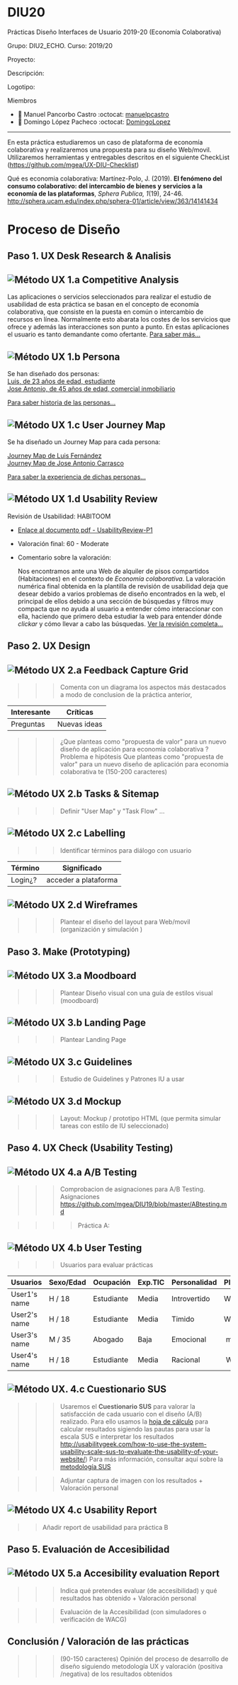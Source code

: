 # DIU20
Prácticas Diseño Interfaces de Usuario 2019-20 (Economía Colaborativa) 

Grupo: DIU2_ECHO.  Curso: 2019/20 

Proyecto: 

Descripción: 

Logotipo: 

Miembros
 * :bust_in_silhouette:  Manuel Pancorbo Castro    :octocat: [manuelpcastro](https://github.com/manuelpcastro)
 * :bust_in_silhouette:  Domingo López Pacheco     :octocat: [DomingoLopez](https://github.com/DomingoLopez)

----- 

En esta práctica estudiaremos un caso de plataforma de economía colaborativa y realizaremos una propuesta para su diseño Web/movil. Utilizaremos herramientas y entregables descritos en el siguiente CheckList (https://github.com/mgea/UX-DIU-Checklist) 


Qué es economia colaborativa: Martínez-Polo, J. (2019). **El fenómeno del consumo colaborativo: del intercambio de bienes y servicios a la economía de las plataformas**, *Sphera Publica, 1*(19), 24-46. http://sphera.ucam.edu/index.php/sphera-01/article/view/363/14141434



# Proceso de Diseño 

## Paso 1. UX Desk Research & Analisis 

![Método UX](img/Competitive.png) 1.a Competitive Analysis
-----

Las aplicaciones o servicios seleccionados para realizar el estudio de usabilidad de esta práctica se basan en el concepto de economía colaborativa, que consiste en la puesta en común o intercambio de recursos en línea. Normalmente esto abarata los costes de los servicios que ofrece y además las interacciones son punto a punto. En estas aplicaciones el usuario es tanto demandante como ofertante. [Para saber más...](/P1/README.md)  


![Método UX](img/Persona.png) 1.b Persona
-----
Se han diseñado dos personas:  
[Luis, de 23 años de edad, estudiante](P1/personas-journey/personaluis.png)  
[Jose Antonio, de 45 años de edad, comercial inmobiliario](P1/personas-journey/personajose.png)  

[Para saber historia de las personas...](P1/README.md)



![Método UX](img/JourneyMap.png) 1.c User Journey Map
----

Se ha diseñado un Journey Map para cada persona:  

[Journey Map de Luis Fernández](P1/personas-journey/journeyluis.png)  
[Journey Map de Jose Antonio Carrasco](P1/personas-journey/journeyjose.png)  

[Para saber la experiencia de dichas personas...](P1/README.md)



![Método UX](img/usabilityReview.png) 1.d Usability Review
----
Revisión de Usabilidad: HABITOOM

 - [Enlace al documento pdf - UsabilityReview-P1](P1/Usability-review-template-P1.pdf)
 - Valoración final: 60 - Moderate
 - Comentario sobre la valoración:

	Nos encontramos ante una Web de alquiler de pisos compartidos (Habitaciones) en el contexto de *Economía colaborativa*. La valoración numérica final obtenida en la plantilla de revisión de usabilidad deja que desear debido a varios problemas de diseño encontrados en la web, el principal de ellos debido a una sección de búsquedas y filtros muy compacta que no ayuda al usuario a entender cómo interaccionar con ella, haciendo que primero deba estudiar la web para entender dónde *clickar* y cómo llevar a cabo las búsquedas. [Ver la revisión completa...](P1/README.md)




## Paso 2. UX Design  


![Método UX](img/feedback-capture-grid.png) 2.a Feedback Capture Grid
----


>>> Comenta con un diagrama los aspectos más destacados a modo de conclusion de la práctica anterior,


 Interesante | Críticas     
| ------------- | -------
  Preguntas | Nuevas ideas
  
  
  
>>> ¿Que planteas como "propuesta de valor" para un nuevo diseño de aplicación para economia colaborativa ?
>>> Problema e hipótesis
>>>  Que planteas como "propuesta de valor" para un nuevo diseño de aplicación para economia colaborativa te
>>> (150-200 caracteres)

![Método UX](img/Sitemap.png) 2.b Tasks & Sitemap 
-----

>>> Definir "User Map" y "Task Flow" ... 


![Método UX](img/labelling.png) 2.c Labelling 
----


>>> Identificar términos para diálogo con usuario  

Término | Significado     
| ------------- | -------
  Login¿?  | acceder a plataforma


![Método UX](img/Wireframes.png) 2.d Wireframes
-----

>>> Plantear el  diseño del layout para Web/movil (organización y simulación ) 


## Paso 3. Make (Prototyping) 


![Método UX](img/moodboard.png) 3.a Moodboard
-----


>>> Plantear Diseño visual con una guía de estilos visual (moodboard) 

![Método UX](img/landing-page.png)  3.b Landing Page
----


>>> Plantear Landing Page 

![Método UX](img/guidelines.png) 3.c Guidelines
----

>>> Estudio de Guidelines y Patrones IU a usar 

![Método UX](img/mockup.png)  3.d Mockup
----

>>> Layout: Mockup / prototipo HTML  (que permita simular tareas con estilo de IU seleccionado)


## Paso 4. UX Check (Usability Testing) 


![Método UX](img/ABtesting.png) 4.a A/B Testing
----


>>> Comprobacion de asignaciones para A/B Testing. Asignaciones https://github.com/mgea/DIU19/blob/master/ABtesting.md

>>>> Práctica A: 


![Método UX](img/usability-testing.png) 4.b User Testing
----

>>> Usuarios para evaluar prácticas 


| Usuarios | Sexo/Edad     | Ocupación   |  Exp.TIC    | Personalidad | Plataforma | TestA/B
| ------------- | -------- | ----------- | ----------- | -----------  | ---------- | ----
| User1's name  | H / 18   | Estudiante  | Media       | Introvertido | Web.       | A 
| User2's name  | H / 18   | Estudiante  | Media       | Timido       | Web        | A 
| User3's name  | M / 35   | Abogado     | Baja        | Emocional    | móvil      | B 
| User4's name  | H / 18   | Estudiante  | Media       | Racional     | Web        | B 


![Método UX](img/Survey.png). 4.c Cuestionario SUS
----

>>> Usaremos el **Cuestionario SUS** para valorar la satisfacción de cada usuario con el diseño (A/B) realizado. Para ello usamos la [hoja de cálculo](https://github.com/mgea/DIU19/blob/master/Cuestionario%20SUS%20DIU.xlsx) para calcular resultados sigiendo las pautas para usar la escala SUS e interpretar los resultados
http://usabilitygeek.com/how-to-use-the-system-usability-scale-sus-to-evaluate-the-usability-of-your-website/)
Para más información, consultar aquí sobre la [metodología SUS](https://cui.unige.ch/isi/icle-wiki/_media/ipm:test-suschapt.pdf)

>>> Adjuntar captura de imagen con los resultados + Valoración personal 


![Método UX](img/usability-report.png) 4.c Usability Report
----

>> Añadir report de usabilidad para práctica B 



## Paso 5. Evaluación de Accesibilidad  


![Método UX](img/Accesibility.png)  5.a Accesibility evaluation Report
----

>>> Indica qué pretendes evaluar (de accesibilidad) y qué resultados has obtenido + Valoración personal

>>> Evaluación de la Accesibilidad (con simuladores o verificación de WACG) 



## Conclusión / Valoración de las prácticas


>>> (90-150 caracteres) Opinión del proceso de desarrollo de diseño siguiendo metodología UX y valoración (positiva /negativa) de los resultados obtenidos  








